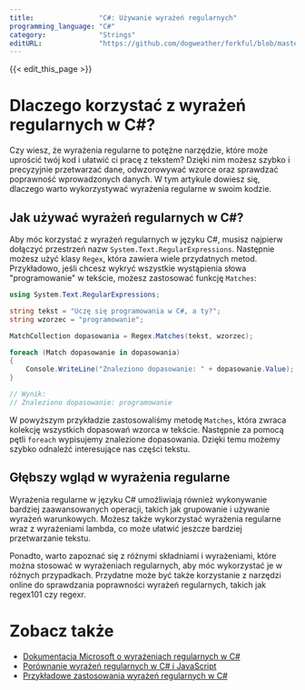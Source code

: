 ```yaml
---
title:                "C#: Używanie wyrażeń regularnych"
programming_language: "C#"
category:             "Strings"
editURL:              "https://github.com/dogweather/forkful/blob/master/content/pl/c-sharp/using-regular-expressions.md"
---
```


{{< edit_this_page >}}

# Dlaczego korzystać z wyrażeń regularnych w C#?

Czy wiesz, że wyrażenia regularne to potężne narzędzie, które może uprościć twój kod i ułatwić ci pracę z tekstem? Dzięki nim możesz szybko i precyzyjnie przetwarzać dane, odwzorowywać wzorce oraz sprawdzać poprawność wprowadzonych danych. W tym artykule dowiesz się, dlaczego warto wykorzystywać wyrażenia regularne w swoim kodzie.

## Jak używać wyrażeń regularnych w C#?

Aby móc korzystać z wyrażeń regularnych w języku C#, musisz najpierw dołączyć przestrzeń nazw `System.Text.RegularExpressions`. Następnie możesz użyć klasy `Regex`, która zawiera wiele przydatnych metod. Przykładowo, jeśli chcesz wykryć wszystkie wystąpienia słowa "programowanie" w tekście, możesz zastosować funkcję `Matches`:

```C#
using System.Text.RegularExpressions;

string tekst = "Uczę się programowania w C#, a ty?";
string wzorzec = "programowanie";

MatchCollection dopasowania = Regex.Matches(tekst, wzorzec);

foreach (Match dopasowanie in dopasowania)
{
    Console.WriteLine("Znaleziono dopasowanie: " + dopasowanie.Value);
}

// Wynik:
// Znaleziono dopasowanie: programowanie
```

W powyższym przykładzie zastosowaliśmy metodę `Matches`, która zwraca kolekcję wszystkich dopasowań wzorca w tekście. Następnie za pomocą pętli `foreach` wypisujemy znalezione dopasowania. Dzięki temu możemy szybko odnaleźć interesujące nas części tekstu.

## Głębszy wgląd w wyrażenia regularne

Wyrażenia regularne w języku C# umożliwiają również wykonywanie bardziej zaawansowanych operacji, takich jak grupowanie i używanie wyrażeń warunkowych. Możesz także wykorzystać wyrażenia regularne wraz z wyrażeniami lambda, co może ułatwić jeszcze bardziej przetwarzanie tekstu.

Ponadto, warto zapoznać się z różnymi składniami i wyrażeniami, które można stosować w wyrażeniach regularnych, aby móc wykorzystać je w różnych przypadkach. Przydatne może być także korzystanie z narzędzi online do sprawdzania poprawności wyrażeń regularnych, takich jak regex101 czy regexr.

# Zobacz także

- [Dokumentacja Microsoft o wyrażeniach regularnych w C#](https://docs.microsoft.com/pl-pl/dotnet/standard/base-types/regular-expression-language-quick-reference)
- [Porównanie wyrażeń regularnych w C# i JavaScript](https://dev.to/bjhaid_93/host-spotlight-net-regex-vs-javascript-regex-49m0)
- [Przykładowe zastosowania wyrażeń regularnych w C#](https://www.tutorialspoint.com/csharp/csharp_regular_expressions.htm)